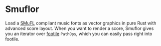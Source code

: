 # Smuflor
Load a [SMuFL](https://www.smufl.org/) compliant music fonts as vector graphics
in pure Rust with advanced score layout.  When you want to render a score,
Smuflor gives you an iterator over [footile](https://crates.io/crates/footile)
`PathOps`, which you can easily pass right into footile.
